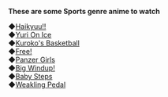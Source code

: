 **These are some Sports genre anime to watch**

◆[Haikyuu!!](https://anilist.co/anime/20464)\
◆[Yuri On Ice](https://anilist.co/anime/21709)\
◆[Kuroko's Basketball](https://anilist.co/anime/11771)\
◆[Free!](https://anilist.co/anime/18507)\
◆[Panzer Girls](https://anilist.co/anime/14131)\
◆[Big Windup!](https://anilist.co/anime/2159)\
◆[Baby Steps](https://anilist.co/anime/20510)\
◆[Weakling Pedal](https://anilist.co/anime/18179)

